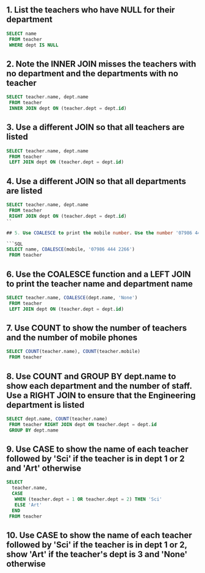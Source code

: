 ## 1. List the teachers who have NULL for their department

```SQL
SELECT name
 FROM teacher
 WHERE dept IS NULL
```

## 2. Note the INNER JOIN misses the teachers with no department and the departments with no teacher

```SQL
SELECT teacher.name, dept.name
 FROM teacher
 INNER JOIN dept ON (teacher.dept = dept.id)
```

## 3. Use a different JOIN so that all teachers are listed

```SQL
SELECT teacher.name, dept.name
 FROM teacher
 LEFT JOIN dept ON (teacher.dept = dept.id)
```

## 4. Use a different JOIN so that all departments are listed

```SQL
SELECT teacher.name, dept.name
 FROM teacher
 RIGHT JOIN dept ON (teacher.dept = dept.id)
``

## 5. Use COALESCE to print the mobile number. Use the number '07986 444 2266' if there is no number given

```SQL
SELECT name, COALESCE(mobile, '07986 444 2266')
 FROM teacher
```

## 6. Use the COALESCE function and a LEFT JOIN to print the teacher name and department name

```SQL
SELECT teacher.name, COALESCE(dept.name, 'None')
 FROM teacher
 LEFT JOIN dept ON (teacher.dept = dept.id)
```

## 7. Use COUNT to show the number of teachers and the number of mobile phones

```SQL
SELECT COUNT(teacher.name), COUNT(teacher.mobile)
 FROM teacher
```

## 8. Use COUNT and GROUP BY dept.name to show each department and the number of staff. Use a RIGHT JOIN to ensure that the Engineering department is listed

```SQL
SELECT dept.name, COUNT(teacher.name)
 FROM teacher RIGHT JOIN dept ON teacher.dept = dept.id
 GROUP BY dept.name
```

## 9. Use CASE to show the name of each teacher followed by 'Sci' if the teacher is in dept 1 or 2 and 'Art' otherwise

```SQL
SELECT
  teacher.name, 
  CASE
   WHEN (teacher.dept = 1 OR teacher.dept = 2) THEN 'Sci'
   ELSE 'Art'
  END 
 FROM teacher
```

## 10. Use CASE to show the name of each teacher followed by 'Sci' if the teacher is in dept 1 or 2, show 'Art' if the teacher's dept is 3 and 'None' otherwise

```SQL
```